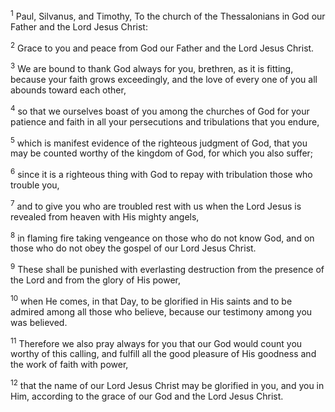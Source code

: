 <sup>1</sup> 
Paul, Silvanus, and Timothy, To the church of the Thessalonians in God our Father and the Lord Jesus Christ: 

<sup>2</sup> 
Grace to you and peace from God our Father and the Lord Jesus Christ.

<sup>3</sup> 
We are bound to thank God always for you, brethren, as it is fitting, because your faith grows exceedingly, and the love of every one of you all abounds toward each other, 

<sup>4</sup> 
so that we ourselves boast of you among the churches of God for your patience and faith in all your persecutions and tribulations that you endure, 

<sup>5</sup> 
which is manifest evidence of the righteous judgment of God, that you may be counted worthy of the kingdom of God, for which you also suffer; 

<sup>6</sup> 
since it is a righteous thing with God to repay with tribulation those who trouble you, 

<sup>7</sup> 
and to give you who are troubled rest with us when the Lord Jesus is revealed from heaven with His mighty angels, 

<sup>8</sup> 
in flaming fire taking vengeance on those who do not know God, and on those who do not obey the gospel of our Lord Jesus Christ. 

<sup>9</sup> 
These shall be punished with everlasting destruction from the presence of the Lord and from the glory of His power, 

<sup>10</sup> 
when He comes, in that Day, to be glorified in His saints and to be admired among all those who believe, because our testimony among you was believed. 

<sup>11</sup> 
Therefore we also pray always for you that our God would count you worthy of this calling, and fulfill all the good pleasure of His goodness and the work of faith with power, 

<sup>12</sup> 
that the name of our Lord Jesus Christ may be glorified in you, and you in Him, according to the grace of our God and the Lord Jesus Christ.